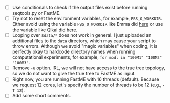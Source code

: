 - [ ] Use conditionals to check if the output files exist before running seqtools.py or FastME.
- [ ] Try not to reset the environment variables, for example, `PBS_O_WORKDIR`. Either avoid using the variable `PBS_O_WORKDIR` like Emma did [here](https://github.com/ekmolloy/reu2019-tutorials/blob/master/1-campus-cluster/ebhamel2/a_run_fastme.pbs) or use the variable like Qikai did [here](https://github.com/ekmolloy/reu2019-tutorials/blob/master/1-campus-cluster/qikaiy2/a_run_fastme.pbs).
- [ ] Looping over `$data/*` does not work in general. I just uploaded an additional files to the `data` directory, which may cause your script to throw errors. Although we avoid "magic variables" when coding, it is perfectly okay to hardcode directory names when running computational experiments, for example, `for modl in "100M1" "100M2" "100M3"`.
- [ ] Remove `-u` option. IRL, we will not have access to the true tree topology, so we do not want to give the true tree to FastME as input.
- [ ] Right now, you are running FastME with 16 threads (default). Because we request 12 cores, let's specify the number of threads to be 12 (e.g., `-T 12`).
- [ ] Add some short comments.
